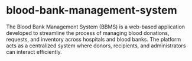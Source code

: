 # blood-bank-management-system
The Blood Bank Management System (BBMS) is a web-based application developed to streamline the process of managing blood donations, requests, and inventory across hospitals and blood banks. The platform acts as a centralized system where donors, recipients, and administrators can interact efficiently.
